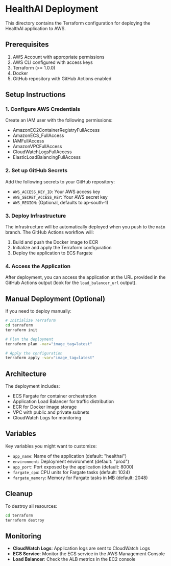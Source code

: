 # HealthAI Deployment

This directory contains the Terraform configuration for deploying the HealthAI application to AWS.

## Prerequisites

1. AWS Account with appropriate permissions
2. AWS CLI configured with access keys
3. Terraform (>= 1.0.0)
4. Docker
5. GitHub repository with GitHub Actions enabled

## Setup Instructions

### 1. Configure AWS Credentials

Create an IAM user with the following permissions:
- AmazonEC2ContainerRegistryFullAccess
- AmazonECS_FullAccess
- IAMFullAccess
- AmazonVPCFullAccess
- CloudWatchLogsFullAccess
- ElasticLoadBalancingFullAccess

### 2. Set up GitHub Secrets

Add the following secrets to your GitHub repository:
- `AWS_ACCESS_KEY_ID`: Your AWS access key
- `AWS_SECRET_ACCESS_KEY`: Your AWS secret key
- `AWS_REGION`: (Optional, defaults to ap-south-1)

### 3. Deploy Infrastructure

The infrastructure will be automatically deployed when you push to the `main` branch. The GitHub Actions workflow will:
1. Build and push the Docker image to ECR
2. Initialize and apply the Terraform configuration
3. Deploy the application to ECS Fargate

### 4. Access the Application

After deployment, you can access the application at the URL provided in the GitHub Actions output (look for the `load_balancer_url` output).

## Manual Deployment (Optional)

If you need to deploy manually:

```bash
# Initialize Terraform
cd terraform
terraform init

# Plan the deployment
terraform plan -var="image_tag=latest"

# Apply the configuration
terraform apply -var="image_tag=latest"
```

## Architecture

The deployment includes:
- ECS Fargate for container orchestration
- Application Load Balancer for traffic distribution
- ECR for Docker image storage
- VPC with public and private subnets
- CloudWatch Logs for monitoring

## Variables

Key variables you might want to customize:
- `app_name`: Name of the application (default: "healthai")
- `environment`: Deployment environment (default: "prod")
- `app_port`: Port exposed by the application (default: 8000)
- `fargate_cpu`: CPU units for Fargate tasks (default: 1024)
- `fargate_memory`: Memory for Fargate tasks in MB (default: 2048)

## Cleanup

To destroy all resources:

```bash
cd terraform
terraform destroy
```

## Monitoring

- **CloudWatch Logs**: Application logs are sent to CloudWatch Logs
- **ECS Service**: Monitor the ECS service in the AWS Management Console
- **Load Balancer**: Check the ALB metrics in the EC2 console
